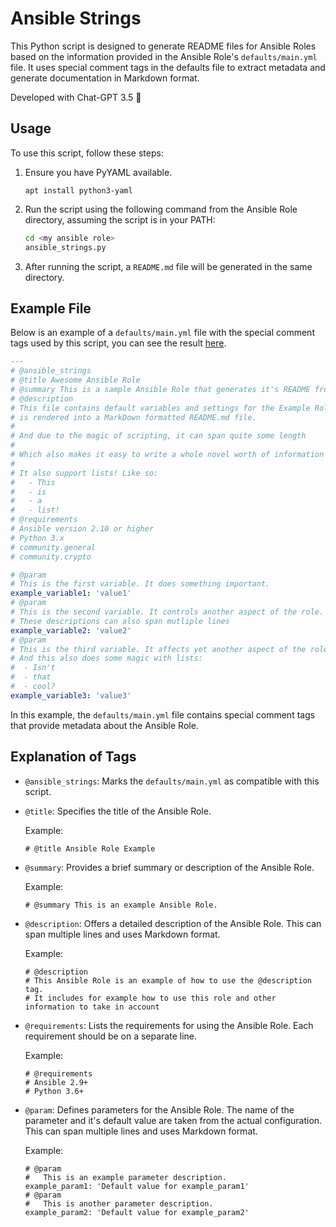 # Ansible Strings
This Python script is designed to generate README files for Ansible Roles based on
the information provided in the Ansible Role's `defaults/main.yml` file.
It uses special comment tags in the defaults file to extract metadata and generate
documentation in Markdown format.

Developed with Chat-GPT 3.5 :robot:

## Usage
To use this script, follow these steps:

1. Ensure you have PyYAML available.
   ```
   apt install python3-yaml
   ```

2. Run the script using the following command from the Ansible Role directory, assuming the script is in your PATH:

   ```bash
   cd <my ansible role>
   ansible_strings.py
   ```

3. After running the script, a `README.md` file will be generated in the same directory.

## Example File
Below is an example of a `defaults/main.yml` file with the special comment tags used by this script, you can see the result [here](EXAMPLE.md).

```yaml
---
# @ansible_strings
# @title Awesome Ansible Role
# @summary This is a sample Ansible Role that generates it's README from the defaults file
# @description
# This file contains default variables and settings for the Example Role. And it
# is rendered into a MarkDown formatted README.md file.
#
# And due to the magic of scripting, it can span quite some length
#
# Which also makes it easy to write a whole novel worth of information here.
#
# It also support lists! Like so:
#   - This
#   - is
#   - a
#   - list!
# @requirements
# Ansible version 2.10 or higher
# Python 3.x
# community.general
# community.crypto

# @param
# This is the first variable. It does something important.
example_variable1: 'value1'
# @param
# This is the second variable. It controls another aspect of the role.
# These descriptions can also span mutliple lines
example_variable2: 'value2'
# @param
# This is the third variable. It affects yet another aspect of the role.
# And this also does some magic with lists:
#  - Isn't
#  - that
#  - cool?
example_variable3: 'value3'
```

In this example, the `defaults/main.yml` file contains special comment tags that provide metadata about the Ansible Role.

## Explanation of Tags

- `@ansible_strings`: Marks the `defaults/main.yml` as compatible with this script.

- `@title`: Specifies the title of the Ansible Role.

  Example:
  ```
  # @title Ansible Role Example
  ```

- `@summary`: Provides a brief summary or description of the Ansible Role.

  Example:
  ```
  # @summary This is an example Ansible Role.
  ```

- `@description`: Offers a detailed description of the Ansible Role. This can span multiple lines and uses Markdown format.

  Example:
  ```
  # @description
  # This Ansible Role is an example of how to use the @description tag.
  # It includes for example how to use this role and other information to take in account
  ```

- `@requirements`: Lists the requirements for using the Ansible Role. Each requirement should be on a separate line.

  Example:
  ```
  # @requirements
  # Ansible 2.9+
  # Python 3.6+
  ```

- `@param`: Defines parameters for the Ansible Role. The name of the parameter and it's default value are taken from the actual configuration. This can span multiple lines and uses Markdown format.

  Example:
  ```
  # @param
  #   This is an example parameter description.
  example_param1: 'Default value for example_param1'
  # @param
  #   This is another parameter description.
  example_param2: 'Default value for example_param2'
  ```
